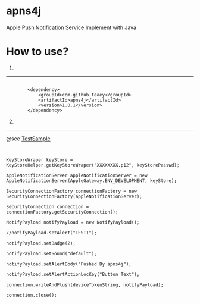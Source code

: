 apns4j
======

Apple Push Notification Service Implement with Java


How to use?
====================================================

1.
-----

```

        <dependency>
            <groupId>com.github.teaey</groupId>
            <artifactId>apns4j</artifactId>
            <version>1.0.1</version>
        </dependency>

```

2.
-----


@see [TestSample](src/test/java/cn/teaey/apns4j/TestSample.java)



```


KeyStoreWraper keyStore = KeyStoreHelper.getKeyStoreWraper("XXXXXXXX.p12", keyStorePasswd);

AppleNotificationServer appleNotificationServer = new AppleNotificationServer(AppleGateway.ENV_DEVELOPMENT, keyStore);

SecurityConnectionFactory connectionFactory = new SecurityConnectionFactory(appleNotificationServer);

SecurityConnection connection = connectionFactory.getSecurityConnection();

NotifyPayload notifyPayload = new NotifyPayload();

//notifyPayload.setAlert("TEST1");

notifyPayload.setBadge(2);

notifyPayload.setSound("default");

notifyPayload.setAlertBody("Pushed By apns4j");

notifyPayload.setAlertActionLocKey("Button Text");

connection.writeAndFlush(deviceTokenString, notifyPayload);

connection.close();


```